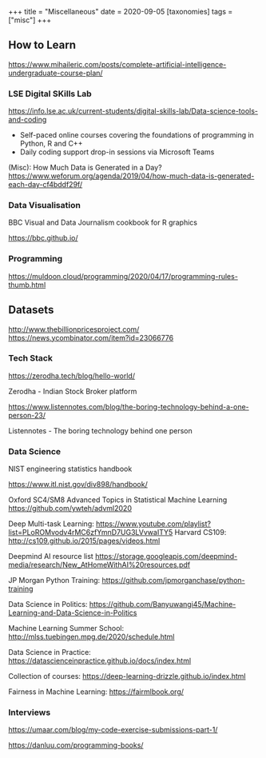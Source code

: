 +++
title = "Miscellaneous"
date = 2020-09-05
[taxonomies]
tags = ["misc"]
+++


## How to Learn
https://www.mihaileric.com/posts/complete-artificial-intelligence-undergraduate-course-plan/

### LSE Digital SKills Lab
https://info.lse.ac.uk/current-students/digital-skills-lab/Data-science-tools-and-coding
+ Self-paced online courses covering the foundations of programming in Python, R and C++
+ Daily coding support drop-in sessions via Microsoft Teams

(Misc): How Much Data is Generated in a Day? 
https://www.weforum.org/agenda/2019/04/how-much-data-is-generated-each-day-cf4bddf29f/

### Data Visualisation

BBC Visual and Data Journalism cookbook for R graphics

https://bbc.github.io/

### Programming

https://muldoon.cloud/programming/2020/04/17/programming-rules-thumb.html



## Datasets
http://www.thebillionpricesproject.com/
https://news.ycombinator.com/item?id=23066776


### Tech Stack

https://zerodha.tech/blog/hello-world/

Zerodha - Indian Stock Broker platform

https://www.listennotes.com/blog/the-boring-technology-behind-a-one-person-23/

Listennotes - The boring technology behind one person




### Data Science

NIST engineering statistics handbook

https://www.itl.nist.gov/div898/handbook/


Oxford SC4/SM8 Advanced Topics in Statistical Machine Learning
https://github.com/ywteh/advml2020

Deep Multi-task Learning: https://www.youtube.com/playlist?list=PLoROMvodv4rMC6zfYmnD7UG3LVvwaITY5
Harvard CS109: http://cs109.github.io/2015/pages/videos.html



Deepmind AI resource list https://storage.googleapis.com/deepmind-media/research/New_AtHomeWithAI%20resources.pdf

JP Morgan Python Training: https://github.com/jpmorganchase/python-training

Data Science in Politics: https://github.com/Banyuwangi45/Machine-Learning-and-Data-Science-in-Politics

Machine Learning Summer School: http://mlss.tuebingen.mpg.de/2020/schedule.html


Data Science in Practice: https://datascienceinpractice.github.io/docs/index.html

Collection of courses: https://deep-learning-drizzle.github.io/index.html

Fairness in Machine Learning: https://fairmlbook.org/



### Interviews
https://umaar.com/blog/my-code-exercise-submissions-part-1/


https://danluu.com/programming-books/



